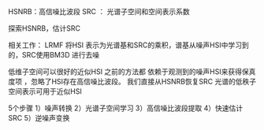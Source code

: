
HSNRB：高信噪比波段
SRC ： 光谱子空间和空间表示系数

探索HSNRB，估计SRC

相关工作：
LRMF 将HSI 表示为光谱基和SRC的乘积，谱基从噪声HSI中学习到的，SRC使用BM3D 进行去噪

低维子空间可以很好的近似HSI
之前的方法都 依赖于观测到的噪声HSI来获得保真度项
，忽略了HSI存在高信噪比波段。
我们直接从HSNRB恢复SRC
光谱的低秩子空间表示可用于近似HSI

5个步骤
1）噪声转换
2）光谱子空间学习
3）高信噪比波段提取
4）快速估计SRC
5）逆噪声变换